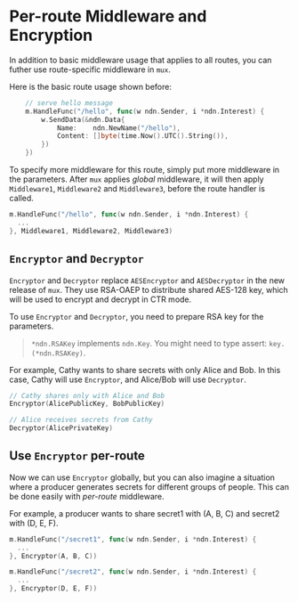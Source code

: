 # Per-route Middleware and Encryption

In addition to basic middleware usage that applies to all routes, you can futher use route-specific middleware in `mux`.

Here is the basic route usage shown before:

```go
	// serve hello message
	m.HandleFunc("/hello", func(w ndn.Sender, i *ndn.Interest) {
		w.SendData(&ndn.Data{
			Name:    ndn.NewName("/hello"),
			Content: []byte(time.Now().UTC().String()),
		})
	})
```

To specify more middleware for this route, simply put more middleware in the parameters. After `mux` applies _global_ middleware, it will then apply `Middleware1`, `Middleware2` and `Middleware3`, before the route handler is called.

```go
m.HandleFunc("/hello", func(w ndn.Sender, i *ndn.Interest) {
  ...
}, Middleware1, Middleware2, Middleware3)
```

## `Encryptor` and `Decryptor`

`Encryptor` and `Decryptor` replace `AESEncryptor` and `AESDecryptor` in the new release of `mux`. They use RSA-OAEP to distribute shared AES-128 key, which will be used to encrypt and decrypt in CTR mode.

To use `Encryptor` and `Decryptor`, you need to prepare RSA key for the parameters.

> `*ndn.RSAKey` implements `ndn.Key`. You might need to type assert: `key.(*ndn.RSAKey)`.

For example, Cathy wants to share secrets with only Alice and Bob. In this case, Cathy will use `Encryptor`, and Alice/Bob will use `Decryptor`.

```go
// Cathy shares only with Alice and Bob
Encryptor(AlicePublicKey, BobPublicKey)

// Alice receives secrets from Cathy
Decryptor(AlicePrivateKey)
```

## Use `Encryptor` per-route

Now we can use `Encryptor` globally, but you can also imagine a situation where a producer generates secrets for different groups of people. This can be done easily with _per-route_ middleware.

For example, a producer wants to share secret1 with (A, B, C) and secret2 with (D, E, F).

```go
m.HandleFunc("/secret1", func(w ndn.Sender, i *ndn.Interest) {
  ...
}, Encryptor(A, B, C))

m.HandleFunc("/secret2", func(w ndn.Sender, i *ndn.Interest) {
  ...
}, Encryptor(D, E, F))
```
